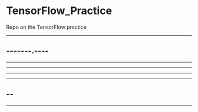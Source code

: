 # TensorFlow_Practice

Repo on the TensorFlow practice

--------
-------.----
--
--------
----
--------------
------
--
--------
----
